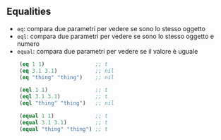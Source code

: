 ## Equalities

* `eq`: compara due parametri per vedere se sono lo stesso oggetto
* `eql`: compara due parametri per vedere se sono lo stesso oggetto e
  numero
* `equal`: compara due parametri per vedere se il valore è uguale

```lisp
    (eq 1 1)                ;; t
    (eq 3.1 3.1)            ;; nil
    (eq "thing" "thing")    ;; nil

    (eql 1 1)               ;; t
    (eql 3.1 3.1)           ;; t
    (eql "thing" "thing")   ;; nil

    (equal 1 1)             ;; t
    (equal 3.1 3.1)         ;; t
    (equal "thing" "thing") ;; t
```